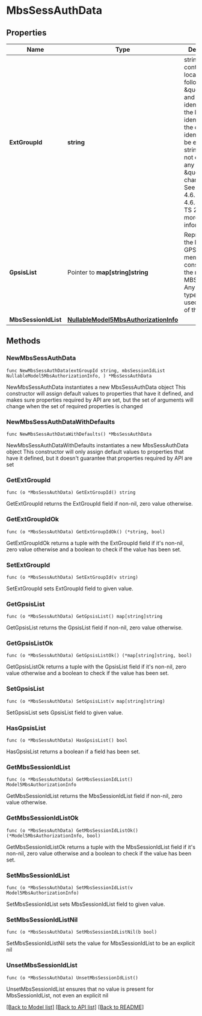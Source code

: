 # MbsSessAuthData

## Properties

Name | Type | Description | Notes
------------ | ------------- | ------------- | -------------
**ExtGroupId** | **string** | string containing a local identifier followed by \&quot;@\&quot; and a domain identifier. Both the local identifier and the domain identifier shall be encoded as strings that do not contain any \&quot;@\&quot; characters. See Clauses 4.6.2 and 4.6.3 of 3GPP TS 23.682 for more information. | 
**GpsisList** | Pointer to **map[string]string** | Represents the list of the GPSI(s) of the member UE(s) constituting the multicast MBS group. Any value of type can be used as a key of the map.  | [optional] 
**MbsSessionIdList** | [**NullableModel5MbsAuthorizationInfo**](Model5MbsAuthorizationInfo.md) |  | 

## Methods

### NewMbsSessAuthData

`func NewMbsSessAuthData(extGroupId string, mbsSessionIdList NullableModel5MbsAuthorizationInfo, ) *MbsSessAuthData`

NewMbsSessAuthData instantiates a new MbsSessAuthData object
This constructor will assign default values to properties that have it defined,
and makes sure properties required by API are set, but the set of arguments
will change when the set of required properties is changed

### NewMbsSessAuthDataWithDefaults

`func NewMbsSessAuthDataWithDefaults() *MbsSessAuthData`

NewMbsSessAuthDataWithDefaults instantiates a new MbsSessAuthData object
This constructor will only assign default values to properties that have it defined,
but it doesn't guarantee that properties required by API are set

### GetExtGroupId

`func (o *MbsSessAuthData) GetExtGroupId() string`

GetExtGroupId returns the ExtGroupId field if non-nil, zero value otherwise.

### GetExtGroupIdOk

`func (o *MbsSessAuthData) GetExtGroupIdOk() (*string, bool)`

GetExtGroupIdOk returns a tuple with the ExtGroupId field if it's non-nil, zero value otherwise
and a boolean to check if the value has been set.

### SetExtGroupId

`func (o *MbsSessAuthData) SetExtGroupId(v string)`

SetExtGroupId sets ExtGroupId field to given value.


### GetGpsisList

`func (o *MbsSessAuthData) GetGpsisList() map[string]string`

GetGpsisList returns the GpsisList field if non-nil, zero value otherwise.

### GetGpsisListOk

`func (o *MbsSessAuthData) GetGpsisListOk() (*map[string]string, bool)`

GetGpsisListOk returns a tuple with the GpsisList field if it's non-nil, zero value otherwise
and a boolean to check if the value has been set.

### SetGpsisList

`func (o *MbsSessAuthData) SetGpsisList(v map[string]string)`

SetGpsisList sets GpsisList field to given value.

### HasGpsisList

`func (o *MbsSessAuthData) HasGpsisList() bool`

HasGpsisList returns a boolean if a field has been set.

### GetMbsSessionIdList

`func (o *MbsSessAuthData) GetMbsSessionIdList() Model5MbsAuthorizationInfo`

GetMbsSessionIdList returns the MbsSessionIdList field if non-nil, zero value otherwise.

### GetMbsSessionIdListOk

`func (o *MbsSessAuthData) GetMbsSessionIdListOk() (*Model5MbsAuthorizationInfo, bool)`

GetMbsSessionIdListOk returns a tuple with the MbsSessionIdList field if it's non-nil, zero value otherwise
and a boolean to check if the value has been set.

### SetMbsSessionIdList

`func (o *MbsSessAuthData) SetMbsSessionIdList(v Model5MbsAuthorizationInfo)`

SetMbsSessionIdList sets MbsSessionIdList field to given value.


### SetMbsSessionIdListNil

`func (o *MbsSessAuthData) SetMbsSessionIdListNil(b bool)`

 SetMbsSessionIdListNil sets the value for MbsSessionIdList to be an explicit nil

### UnsetMbsSessionIdList
`func (o *MbsSessAuthData) UnsetMbsSessionIdList()`

UnsetMbsSessionIdList ensures that no value is present for MbsSessionIdList, not even an explicit nil

[[Back to Model list]](../README.md#documentation-for-models) [[Back to API list]](../README.md#documentation-for-api-endpoints) [[Back to README]](../README.md)



